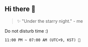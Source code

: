 ## Hi there 👋

> ✨ "Under the starry night." - me

Do not disturb time :)
```
11:00 PM ~ 07:00 AM (UTC+9, KST) 🌙
```

<!--
**staralt/staralt** is a ✨ _special_ ✨ repository because its `README.md` (this file) appears on your GitHub profile.

Here are some ideas to get you started:

- 🔭 I’m currently working on ...
- 🌱 I’m currently learning ...
- 👯 I’m looking to collaborate on ...
- 🤔 I’m looking for help with ...
- 💬 Ask me about ...
- 📫 How to reach me: ...
- 😄 Pronouns: ...
- ⚡ Fun fact: ...
-->

